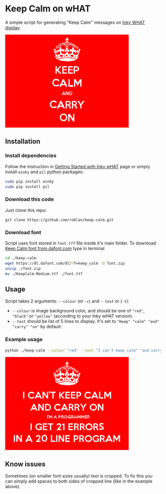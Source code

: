# Keep Calm on wHAT

A simple script for generating "Keep Calm" messages on [Inky WHAT display](https://shop.pimoroni.com/products/inky-what).

![Keep calm and carry on](default.png?raw=true)

## Installation

### Install dependencies
Follow the instruction in [Getting Started with Inky wHAT](https://learn.pimoroni.com/tutorial/sandyj/getting-started-with-inky-what) page
or simply install `einky` and `pil` python packages:
```bash
sudo pip install einky
sudo pip install pil
```

### Download this code
Just clone this repo:
```
git clone https://github.com/roblan/keep-calm.git
```

### Download font
Script uses font stored in `font.tff` file inside it's main folder.
To download [Keep Calm font from dafont.com](https://www.dafont.com/keep-calm.font) type in terminal
```bash
cd ./keep-calm
wget https://dl.dafont.com/dl/?f=keep_calm -O font.zip
unzip ./font.zip
mv ./KeepCalm-Medium.ttf ./font.ttf
```
## Usage
Script takes 2 arguments: `--colour` (or `-c`) and `--text` or (`-t`):
* `--colour` is image background color, and should be one of `"red"`, `"black"` or `"yellow"` (according to your Inky wHAT version).
* `--text` should be list of 5 lines to display. It's set to `"Keep" "calm" "and" "carry" "on"` by default.

### Example usage
```bash
python ./keep-calm --colour "red" --text "I can't keep calm" "and carry on" "  I'm a programmer  " "I get 21 errors" "in a 20 line program"
```

![I can't keep calm and carry on I'm a programmer I get 21 errors in a 20 line program](example.png?raw=true)

## Know issues
Sometimes (on smaller font sizes usually) text is cropped. To fix this you can simply add spaces to both sides of cropped line (like in the example above).
